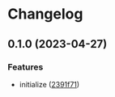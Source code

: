 # Changelog

## 0.1.0 (2023-04-27)


### Features

* initialize ([2391f71](https://github.com/nhedger/iddns/commit/2391f71b4db94c42f2c69877412c82d2304c0b71))
